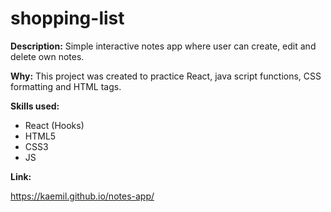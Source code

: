 # shopping-list

**Description:** 
Simple interactive notes app where user can create, edit and delete own notes.

**Why:** 
This project was created to practice React, java script functions, CSS formatting and HTML tags.

**Skills used:**
- React (Hooks)
- HTML5
- CSS3
- JS

**Link:**

https://kaemil.github.io/notes-app/
